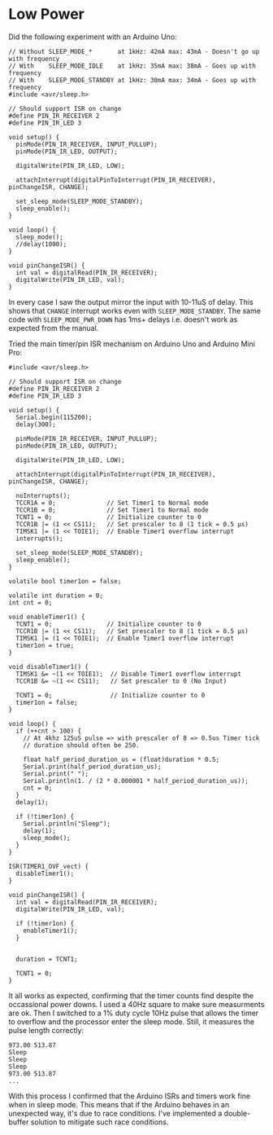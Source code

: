 # Low Power


Did the following experiment with an Arduino Uno:

```
// Without SLEEP_MODE_*       at 1kHz: 42mA max: 43mA - Doesn't go up with frequency
// With    SLEEP_MODE_IDLE    at 1kHz: 35mA max: 38mA - Goes up with frequency
// With    SLEEP_MODE_STANDBY at 1kHz: 30mA max: 34mA - Goes up with frequency
#include <avr/sleep.h>

// Should support ISR on change
#define PIN_IR_RECEIVER 2
#define PIN_IR_LED 3

void setup() {
  pinMode(PIN_IR_RECEIVER, INPUT_PULLUP);
  pinMode(PIN_IR_LED, OUTPUT);

  digitalWrite(PIN_IR_LED, LOW);

  attachInterrupt(digitalPinToInterrupt(PIN_IR_RECEIVER), pinChangeISR, CHANGE);

  set_sleep_mode(SLEEP_MODE_STANDBY);
  sleep_enable();
}

void loop() {
  sleep_mode();
  //delay(1000);
}

void pinChangeISR() {
  int val = digitalRead(PIN_IR_RECEIVER);
  digitalWrite(PIN_IR_LED, val);
}
```

In every case I saw the output mirror the input with 10-11uS of delay. This shows that `CHANGE` interrupt works even with `SLEEP_MODE_STANDBY`. The same code with `SLEEP_MODE_PWR_DOWN` has 1ms+ delays i.e. doesn't work as expected from the manual.

Tried the main timer/pin ISR mechanism on Arduino Uno and Arduino Mini Pro:

```
#include <avr/sleep.h>

// Should support ISR on change
#define PIN_IR_RECEIVER 2
#define PIN_IR_LED 3

void setup() {
  Serial.begin(115200);
  delay(300);

  pinMode(PIN_IR_RECEIVER, INPUT_PULLUP);
  pinMode(PIN_IR_LED, OUTPUT);

  digitalWrite(PIN_IR_LED, LOW);

  attachInterrupt(digitalPinToInterrupt(PIN_IR_RECEIVER), pinChangeISR, CHANGE);

  noInterrupts();
  TCCR1A = 0;              // Set Timer1 to Normal mode
  TCCR1B = 0;              // Set Timer1 to Normal mode
  TCNT1 = 0;               // Initialize counter to 0
  TCCR1B |= (1 << CS11);   // Set prescaler to 8 (1 tick = 0.5 µs)
  TIMSK1 |= (1 << TOIE1);  // Enable Timer1 overflow interrupt
  interrupts();

  set_sleep_mode(SLEEP_MODE_STANDBY);
  sleep_enable();
}

volatile bool timer1on = false;

volatile int duration = 0;
int cnt = 0;

void enableTimer1() {
  TCNT1 = 0;               // Initialize counter to 0
  TCCR1B |= (1 << CS11);   // Set prescaler to 8 (1 tick = 0.5 µs)
  TIMSK1 |= (1 << TOIE1);  // Enable Timer1 overflow interrupt
  timer1on = true;
}

void disableTimer1() {
  TIMSK1 &= ~(1 << TOIE1);  // Disable Timer1 overflow interrupt
  TCCR1B &= ~(1 << CS11);   // Set prescaler to 0 (No Input)
  
  TCNT1 = 0;                // Initialize counter to 0
  timer1on = false;
}

void loop() {
  if (++cnt > 100) {
    // At 4khz 125uS pulse => with prescaler of 8 => 0.5us Timer tick
    // duration should often be 250.

    float half_period_duration_us = (float)duration * 0.5;
    Serial.print(half_period_duration_us);
    Serial.print(" ");
    Serial.println(1. / (2 * 0.000001 * half_period_duration_us));
    cnt = 0;
  }
  delay(1);

  if (!timer1on) {
    Serial.println("Sleep");
    delay(1);
    sleep_mode();
  }
}

ISR(TIMER1_OVF_vect) {
  disableTimer1();
}

void pinChangeISR() {
  int val = digitalRead(PIN_IR_RECEIVER);
  digitalWrite(PIN_IR_LED, val);

  if (!timer1on) {
    enableTimer1();
  }


  duration = TCNT1;

  TCNT1 = 0;
}
```

It all works as expected, confirming that the timer counts find despite the occassional power downs. I used a 40Hz square to make sure measurments are ok. Then I switched to a 1% duty cycle 10Hz pulse that allows the timer to overflow and the processor enter the sleep mode. Still, it measures the pulse length correctly:

```
973.00 513.87
Sleep
Sleep
Sleep
973.00 513.87
...
```

With this process I confirmed that the Arduino ISRs and timers work fine when in sleep mode. This means that if the Arduino behaves in an unexpected way, it's due to race conditions. I've implemented a double-buffer solution to mitigate such race conditions.
